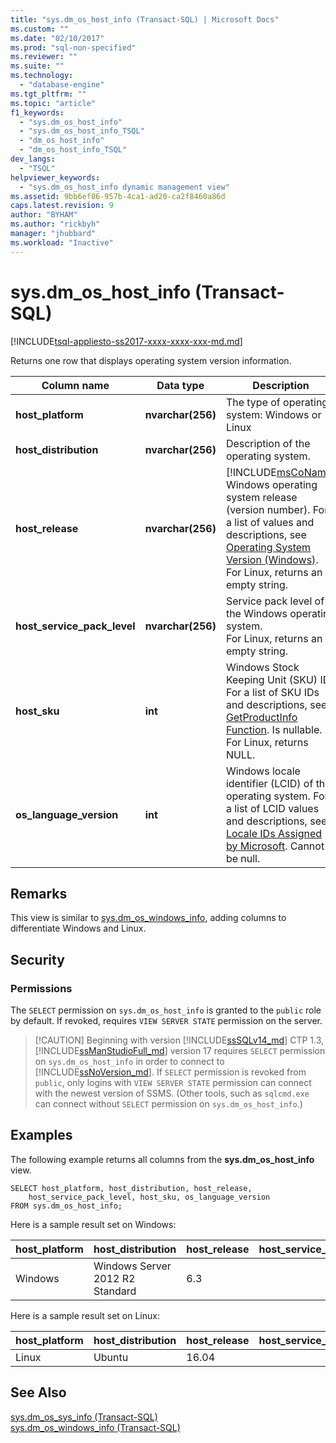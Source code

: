 ```yaml
---
title: "sys.dm_os_host_info (Transact-SQL) | Microsoft Docs"
ms.custom: ""
ms.date: "02/10/2017"
ms.prod: "sql-non-specified"
ms.reviewer: ""
ms.suite: ""
ms.technology: 
  - "database-engine"
ms.tgt_pltfrm: ""
ms.topic: "article"
f1_keywords: 
  - "sys.dm_os_host_info"
  - "sys.dm_os_host_info_TSQL"
  - "dm_os_host_info"
  - "dm_os_host_info_TSQL"
dev_langs: 
  - "TSQL"
helpviewer_keywords: 
  - "sys.dm_os_host_info dynamic management view"
ms.assetid: 9bb6ef86-957b-4ca1-ad20-ca2f8460a86d
caps.latest.revision: 9
author: "BYHAM"
ms.author: "rickbyh"
manager: "jhubbard"
ms.workload: "Inactive"
---
```

# sys.dm_os_host_info (Transact-SQL)
[!INCLUDE[tsql-appliesto-ss2017-xxxx-xxxx-xxx-md.md](../../includes/tsql-appliesto-ss2017-xxxx-xxxx-xxx-md.md)]

  Returns one row that displays operating system version information.  
  
|Column name |Data type |Description |  
|-----------------|---------------|-----------------|  
|**host_platform** |**nvarchar(256)** |The type of operating system: Windows or Linux |
|**host_distribution** |**nvarchar(256)** |Description of the operating system. |
|**host_release**|**nvarchar(256)**|[!INCLUDE[msCoName](../../includes/msconame-md.md)] Windows operating system release (version number). For a list of values and descriptions, see [Operating System Version (Windows)](http://msdn.microsoft.com/library/ms724832\(VS.85\).aspx). <br> For Linux, returns an empty string. |  
|**host_service_pack_level**|**nvarchar(256)**|Service pack level of the Windows operating system. <br> For Linux, returns an empty string. |  
|**host_sku**|**int**|Windows Stock Keeping Unit (SKU) ID. For a list of SKU IDs and descriptions, see [GetProductInfo Function](http://msdn.microsoft.com/library/ms724358.aspx). Is nullable. <br> For Linux, returns NULL. |  
|**os_language_version**|**int**|Windows locale identifier (LCID) of the operating system. For a list of LCID values and descriptions, see [Locale IDs Assigned by Microsoft](http://go.microsoft.com/fwlink/?LinkId=208080). Cannot be null.|  

## Remarks  
This view is similar to [sys.dm_os_windows_info](../../relational-databases/system-dynamic-management-views/sys-dm-os-windows-info-transact-sql.md), adding columns to differentiate Windows and Linux.
  
## Security  
  
### Permissions  
The `SELECT` permission on `sys.dm_os_host_info` is granted to the `public` role by default. If revoked, requires `VIEW SERVER STATE` permission on the server.   
 
>  [!CAUTION]
>  Beginning with version [!INCLUDE[ssSQLv14_md](../../includes/sssqlv14-md.md)] CTP 1.3, [!INCLUDE[ssManStudioFull_md](../../includes/ssmanstudiofull-md.md)] version 17 requires `SELECT` permission on `sys.dm_os_host_info` in order to connect to [!INCLUDE[ssNoVersion_md](../../includes/ssnoversion-md.md)]. If `SELECT` permission is revoked from `public`, only logins with `VIEW SERVER STATE` permission can connect with the newest version of SSMS. (Other tools, such as `sqlcmd.exe` can connect without `SELECT` permission on `sys.dm_os_host_info`.)

  
## Examples  
 The following example returns all columns from the **sys.dm_os_host_info** view.  
  
```  
SELECT host_platform, host_distribution, host_release, 
    host_service_pack_level, host_sku, os_language_version  
FROM sys.dm_os_host_info;  
```  

Here is a sample result set on Windows:
 
 |host_platform |host_distribution |host_release |host_service_pack_level |host_sku |os_language_version |
 |----- |----- |----- |----- |----- |----- |
 |Windows	|Windows Server 2012 R2 Standard	|6.3	|	|7	|1033 |  

Here is a sample result set on Linux:
 
 |host_platform |host_distribution |host_release |host_service_pack_level |host_sku |os_language_version |
 |----- |----- |----- |----- |----- |----- |
 |Linux	|Ubuntu	|16.04	|	|NULL	|1033 |  

  
## See Also  
 [sys.dm_os_sys_info &#40;Transact-SQL&#41;](../../relational-databases/system-dynamic-management-views/sys-dm-os-sys-info-transact-sql.md)   
 [sys.dm_os_windows_info (Transact-SQL)](../../relational-databases/system-dynamic-management-views/sys-dm-os-windows-info-transact-sql.md)  
 

